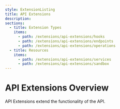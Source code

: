 ```yaml
---
style: ExtensionListing
title: API Extensions
description:
sections:
  - title: Extension Types
    items:
      - path: /extensions/api-extensions/hooks
      - path: /extensions/api-extensions/endpoints
      - path: /extensions/api-extensions/operations
  - title: Resources
    items:
      - path: /extensions/api-extensions/services
      - path: /extensions/api-extensions/sandbox
---
```


# API Extensions Overview

API Extensions extend the functionality of the API.